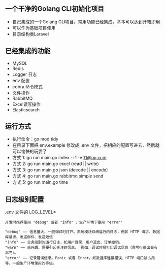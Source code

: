 ## 一个干净的Golang CLI初始化项目
 - 自己集成的一个Golang CLI项目，常用功能已经集成，基本可以达到开箱即用
 - 可以作为基础项目使用
 - 目录结构类Laravel

## 已经集成的功能
- MySQL
- Redis
- Logger 日志
- env 配置
- cobra 命令模式
- 文件操作
- RabbitMQ
- Excel读写操作
- Elasticsearch

## 运行方式
- 执行命令：go mod tidy
- 在目录下面把 env.example 修改成 .env 文件，把相应的配置写进去，然后就可以愉快的玩耍了
- 方式 1: go run main.go index -i 1 -e 11@qq.com
- 方式 2: go run main.go excel (read || write)
- 方式 3: go run main.go json (decode || encode)
- 方式 4: go run main.go rabbitmq simple send
- 方式 5: go run main.go time

## 日志级别配置
.env 文件的 LOG_LEVEL=
```
开发时推荐使用 "debug" 或者 "info" ，生产环境下使用 "error"

"debug" —— 信息量大，一般调试时打开。系统模块详细运行的日志，例如 HTTP 请求、数据库请求、发送邮件、发送短信
"info" —— 业务级别的运行日志，如用户登录、用户退出、订单撤销。
"warn" —— 感兴趣、需要引起关注的信息。 例如，调试时候打印调试信息（命令行输出会有高亮）。
"error" —— 记录错误信息。Panic 或者 Error。如数据库连接错误、HTTP 端口被占用等。一般生产环境使用的等级。
```